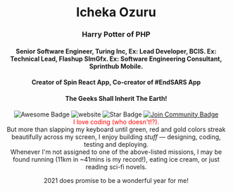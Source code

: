 <head>
  <link rel="stylesheet" href="https://stackpath.bootstrapcdn.com/bootstrap/4.5.2/css/bootstrap.min.css" />
 </head>

<h1 align="center">Icheka Ozuru</h1>
<h3 align="center">Harry Potter of PHP</h3>
<h4 align="center">
  Senior Software Engineer, Turing Inc, Ex: Lead Developer, BCIS. Ex: Technical Lead, Flashup SImGfx. Ex: Software Engineering Consultant, Sprinthub Mobile.
</h4>
<h4 align="center">
  Creator of Spin React App, Co-creator of #EndSARS App
</h4>
<h4 align="center">The Geeks Shall Inherit The Earth!</h4>
<div align="center">
<img src="https://cdn.rawgit.com/sindresorhus/awesome/d7305f38d29fed78fa85652e3a63e154dd8e8829/media/badge.svg" alt="Awesome Badge"/>
<a mail-to="rhemafortune@gmail.com"><img src="https://img.shields.io/static/v1?label=&labelColor=505050&message=website&color=%230076D6&style=flat&logo=google-chrome&logoColor=%230076D6" alt="website"/></a>

<img src="https://img.shields.io/static/v1?label=%F0%9F%8C%9F&message=Hi,%20there!&style=flat&color=BC4E99" alt="Star Badge"/>
<a href="https://flashup24.com"><img src="https://img.shields.io/discord/733027681184251937.svg?style=flat&label=Contact%20Me&color=7289DA" alt="Join Community Badge"/></a><br>

<div style="text-align: center; color: red;">I love coding (who doesn't!?).</div>
But more than slapping my keyboard until green, red and gold colors streak beautifully across my screen, I enjoy building <i>stuff</i> &mdash; designing, coding, testing and deploying. <br />
Whenever I'm not assigned to one of the above-listed missions, I may be found running (11km in ~41mins is my record!), eating ice cream, or just reading sci-fi novels.

2021 does promise to be a wonderful year for me!

 
 <!--<a href="https://flashup24.com/icheka"><img src="https://img.shields.io/static/v1?label=&labelColor=505050&message=website&color=%230076D6&style=flat&logo=google-chrome&logoColor=%230076D6" alt="website"/>
  My Portfolio
</a>-->
